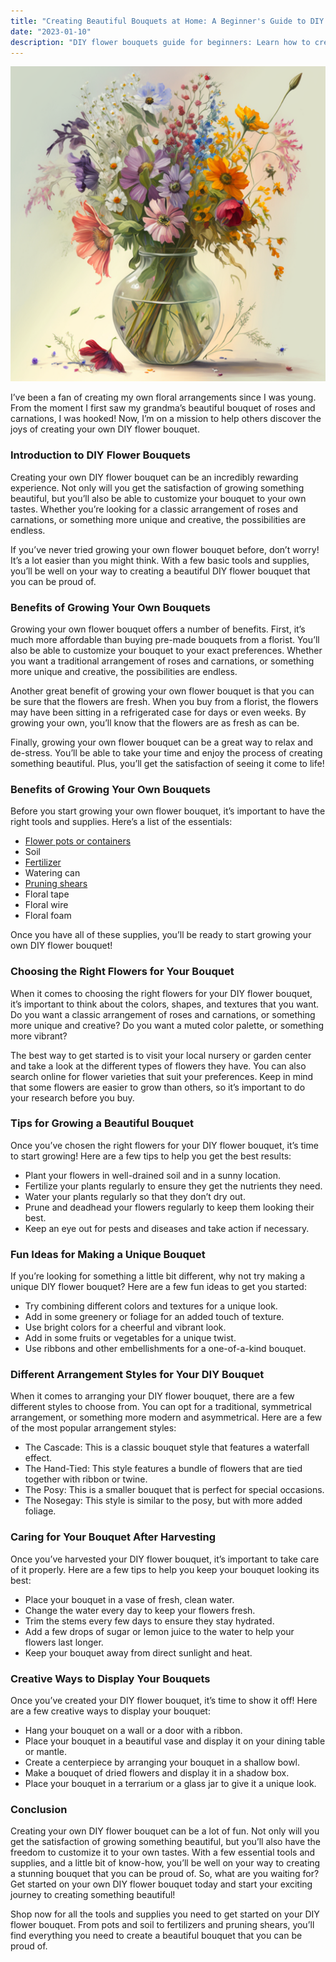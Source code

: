 ```yaml
---
title: "Creating Beautiful Bouquets at Home: A Beginner's Guide to DIY Floral Arrangements"
date: "2023-01-10"
description: "DIY flower bouquets guide for beginners: Learn how to create beautiful floral arrangements for weddings, events, home decor with ease."
---
```


![Bouquet of Flowers](./A_vase_filled_with_a_vibrant_array_of_wildflowers.png)

I’ve been a fan of creating my own floral arrangements since I was young. From the moment I first saw my grandma’s beautiful bouquet of roses and carnations, I was hooked! Now, I’m on a mission to help others discover the joys of creating your own DIY flower bouquet.

### Introduction to DIY Flower Bouquets

Creating your own DIY flower bouquet can be an incredibly rewarding experience. Not only will you get the satisfaction of growing something beautiful, but you’ll also be able to customize your bouquet to your own tastes. Whether you’re looking for a classic arrangement of roses and carnations, or something more unique and creative, the possibilities are endless.

If you’ve never tried growing your own flower bouquet before, don’t worry! It’s a lot easier than you might think. With a few basic tools and supplies, you’ll be well on your way to creating a beautiful DIY flower bouquet that you can be proud of.

### Benefits of Growing Your Own Bouquets

Growing your own flower bouquet offers a number of benefits. First, it’s much more affordable than buying pre-made bouquets from a florist. You’ll also be able to customize your bouquet to your exact preferences. Whether you want a traditional arrangement of roses and carnations, or something more unique and creative, the possibilities are endless.

Another great benefit of growing your own flower bouquet is that you can be sure that the flowers are fresh. When you buy from a florist, the flowers may have been sitting in a refrigerated case for days or even weeks. By growing your own, you’ll know that the flowers are as fresh as can be.

Finally, growing your own flower bouquet can be a great way to relax and de-stress. You’ll be able to take your time and enjoy the process of creating something beautiful. Plus, you’ll get the satisfaction of seeing it come to life!

### Benefits of Growing Your Own Bouquets

Before you start growing your own flower bouquet, it’s important to have the right tools and supplies. Here’s a list of the essentials:

- [Flower pots or containers](https://amzn.to/3QE7hog)
- Soil
- [Fertilizer](https://amzn.to/3Gyq8wb)
- Watering can
- [Pruning shears](https://amzn.to/3Gyq8wb)
- Floral tape
- Floral wire
- Floral foam

Once you have all of these supplies, you’ll be ready to start growing your own DIY flower bouquet!

### Choosing the Right Flowers for Your Bouquet

When it comes to choosing the right flowers for your DIY flower bouquet, it’s important to think about the colors, shapes, and textures that you want. Do you want a classic arrangement of roses and carnations, or something more unique and creative? Do you want a muted color palette, or something more vibrant?

The best way to get started is to visit your local nursery or garden center and take a look at the different types of flowers they have. You can also search online for flower varieties that suit your preferences. Keep in mind that some flowers are easier to grow than others, so it’s important to do your research before you buy.

### Tips for Growing a Beautiful Bouquet

Once you’ve chosen the right flowers for your DIY flower bouquet, it’s time to start growing! Here are a few tips to help you get the best results:

- Plant your flowers in well-drained soil and in a sunny location.
- Fertilize your plants regularly to ensure they get the nutrients they need.
- Water your plants regularly so that they don’t dry out.
- Prune and deadhead your flowers regularly to keep them looking their best.
- Keep an eye out for pests and diseases and take action if necessary.

### Fun Ideas for Making a Unique Bouquet

If you’re looking for something a little bit different, why not try making a unique DIY flower bouquet? Here are a few fun ideas to get you started:

- Try combining different colors and textures for a unique look.
- Add in some greenery or foliage for an added touch of texture.
- Use bright colors for a cheerful and vibrant look.
- Add in some fruits or vegetables for a unique twist.
- Use ribbons and other embellishments for a one-of-a-kind bouquet.

### Different Arrangement Styles for Your DIY Bouquet

When it comes to arranging your DIY flower bouquet, there are a few different styles to choose from. You can opt for a traditional, symmetrical arrangement, or something more modern and asymmetrical. Here are a few of the most popular arrangement styles:

- The Cascade: This is a classic bouquet style that features a waterfall effect.
- The Hand-Tied: This style features a bundle of flowers that are tied together with ribbon or twine.
- The Posy: This is a smaller bouquet that is perfect for special occasions.
- The Nosegay: This style is similar to the posy, but with more added foliage.

### Caring for Your Bouquet After Harvesting

Once you’ve harvested your DIY flower bouquet, it’s important to take care of it properly. Here are a few tips to help you keep your bouquet looking its best:

- Place your bouquet in a vase of fresh, clean water.
- Change the water every day to keep your flowers fresh.
- Trim the stems every few days to ensure they stay hydrated.
- Add a few drops of sugar or lemon juice to the water to help your flowers last longer.
- Keep your bouquet away from direct sunlight and heat.

### Creative Ways to Display Your Bouquets

Once you’ve created your DIY flower bouquet, it’s time to show it off! Here are a few creative ways to display your bouquet:

- Hang your bouquet on a wall or a door with a ribbon.
- Place your bouquet in a beautiful vase and display it on your dining table or mantle.
- Create a centerpiece by arranging your bouquet in a shallow bowl.
- Make a bouquet of dried flowers and display it in a shadow box.
- Place your bouquet in a terrarium or a glass jar to give it a unique look.

### Conclusion

Creating your own DIY flower bouquet can be a lot of fun. Not only will you get the satisfaction of growing something beautiful, but you’ll also have the freedom to customize it to your own tastes. With a few essential tools and supplies, and a little bit of know-how, you’ll be well on your way to creating a stunning bouquet that you can be proud of. So, what are you waiting for? Get started on your own DIY flower bouquet today and start your exciting journey to creating something beautiful!

Shop now for all the tools and supplies you need to get started on your DIY flower bouquet. From pots and soil to fertilizers and pruning shears, you’ll find everything you need to create a beautiful bouquet that you can be proud of.